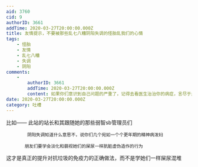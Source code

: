 ```yaml
---
aid: 3760
cid: 9
authorID: 3661
addTime: 2020-03-27T20:00:00.000Z
title: 友情提示，不要被那些乱七八糟阴阳失调的怪胎乱我们的心情
tags:
    - 怪胎
    - 友情
    - 乱七八糟
    - 失调
    - 阴阳
comments:
    -
        authorID: 3661
        addTime: 2020-03-27T20:00:00.000Z
        content: 如果你们意识到自己问题的严重了，记得去看医生治治你的病症，言尽于此@小二
date: 2020-03-27T20:00:00.000Z
category: 吐槽
---
```


比如—— 此站的站长和其跟随她的那些弱智sb管理员们

            阴阳失调知道什么意思不，说你们几个宛如一个个更年期的精神病泼妇
    
           朋友们要学会淡化和藐视她们的屎尿一样肮脏虚伪造作的行为
    

这才是真正的提升对抗垃圾的免疫力的正确做法，而不是学她们一样屎尿混堆
